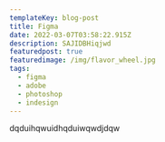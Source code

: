 ```yaml
---
templateKey: blog-post
title: Figma
date: 2022-03-07T03:58:22.915Z
description: SAJIDBHiqjwd
featuredpost: true
featuredimage: /img/flavor_wheel.jpg
tags:
  - figma
  - adobe
  - photoshop
  - indesign
---
```

dqduihqwuidhqduiwqwdjdqw